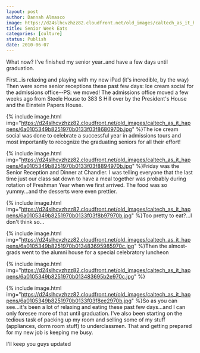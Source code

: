 ```yaml
---
layout: post
author: Dannah Almasco
image: https://d24slhcvzhzz82.cloudfront.net/old_images/caltech_as_it_happens/6a0105349b8251970b013483694e44970c.jpg
title: Senior Week Eats
categories: [culture]
status: Publish
date: 2010-06-07
---
```


What now? I've finished my senior year..and have a few days until graduation.

First...is relaxing and playing with my new iPad (it's incredible, by the way)
Then were some senior receptions these past few days:
Ice cream social for the admissions office--PS: we moved! The admissions office moved a few weeks ago from Steele House to 383 S Hill over by the President's House and the Einstein Papers House. 


{% include image.html img="https://d24slhcvzhzz82.cloudfront.net/old_images/caltech_as_it_happens/6a0105349b8251970b0133f03f8680970b.jpg" %}The ice cream social was done to celebrate a successful year in admissions tours and most importantly to recognize the graduating seniors for all their effort!


{% include image.html img="https://d24slhcvzhzz82.cloudfront.net/old_images/caltech_as_it_happens/6a0105349b8251970b0133f03f8894970b.jpg" %}Friday was the Senior Reception and Dinner at Chandler. I was telling everyone that the last time just our class sat down to have a meal together was probably during rotation of Freshman Year when we first arrived. The food was so yummy...and the desserts were even prettier.


{% include image.html img="https://d24slhcvzhzz82.cloudfront.net/old_images/caltech_as_it_happens/6a0105349b8251970b0133f03f8b97970b.jpg" %}Too pretty to eat?...I don't think so...


{% include image.html img="https://d24slhcvzhzz82.cloudfront.net/old_images/caltech_as_it_happens/6a0105349b8251970b013483695985970c.jpg" %}Then the almost-grads went to the alumni house for a special celebratory luncheon

{% include image.html img="https://d24slhcvzhzz82.cloudfront.net/old_images/caltech_as_it_happens/6a0105349b8251970b013483695b2e970c.jpg" %}

{% include image.html img="https://d24slhcvzhzz82.cloudfront.net/old_images/caltech_as_it_happens/6a0105349b8251970b0133f03f8ee2970b.jpg" %}So as you can see...it's been a lot of relaxing and eating these past few days...and I can only foresee more of that until graduation. I've also been starting on the tedious task of packing up my room and selling some of my stuff (appliances, dorm room stuff) to underclassmen. That and getting prepared for my new job is keeping me busy.

I'll keep you guys updated
